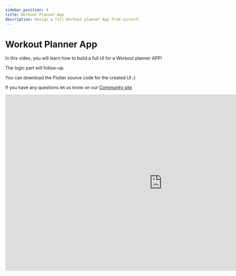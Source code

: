 ```yaml
---
sidebar_position: 4
title: Workout Planner App
description: Design a full Workout planner App from scratch
---
```


# Workout Planner App

In this video, you will learn how to build a full UI for a Workout planner APP!

The logic part will follow-up.

You can download the Flutter source code for the created UI ;)

If you have any questions let us know on our [Community site](https://community.nowa.dev)

<iframe width="994" height="559" src="https://www.youtube.com/embed/Q7Q8UZ24n4U" title="Design a Workout Tracker in NOWA" frameborder="0" allow="accelerometer; autoplay; clipboard-write; encrypted-media; gyroscope; picture-in-picture; web-share" referrerpolicy="strict-origin-when-cross-origin" allowfullscreen></iframe>